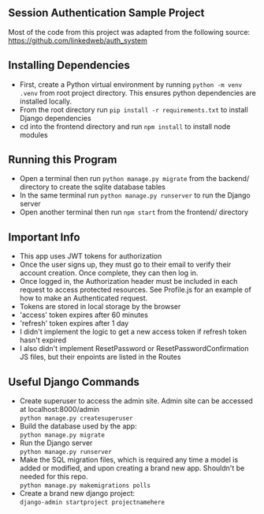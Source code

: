 ## Session Authentication Sample Project

Most of the code from this project was adapted from the following source:
https://github.com/linkedweb/auth_system

## Installing Dependencies
- First, create a Python virtual environment by running `python -m venv .venv` from root
project directory. This ensures python dependencies are installed locally.
- From the root directory run `pip install -r requirements.txt` to install Django 
dependencies
- cd into the frontend directory and run `npm install` to install node modules

## Running this Program
- Open a terminal then run `python manage.py migrate` from the backend/ directory 
to create the sqlite database tables
- In the same terminal run `python manage.py runserver` to run the Django server
- Open another terminal then run `npm start` from the frontend/ directory

## Important Info
- This app uses JWT tokens for authorization
- Once the user signs up, they must go to their email to verify their account creation. Once complete, they can then log in.
- Once logged in, the Authorization header must be included in each request to access protected resources. See Profile.js for an example of how to make an Authenticated request.
- Tokens are stored in local storage by the browser
- 'access' token expires after 60 minutes
- 'refresh' token expires after 1 day
- I didn't implement the logic to get a new access token if refresh token hasn't expired
- I also didn't implement ResetPassword or ResetPasswordConfirmation JS files, but their enpoints are listed in the Routes

## Useful Django Commands
- Create superuser to access the admin site. Admin site can be accessed at localhost:8000/admin  
`python manage.py createsuperuser`
- Build the database used by the app:  
`python manage.py migrate`
- Run the Django server  
`python manage.py runserver`
- Make the SQL migration files, which is required any time a model is added or modified, and upon creating a brand new app. Shouldn't be needed for this repo.   
`python manage.py makemigrations polls`
- Create a brand new django project:  
`django-admin startproject projectnamehere`